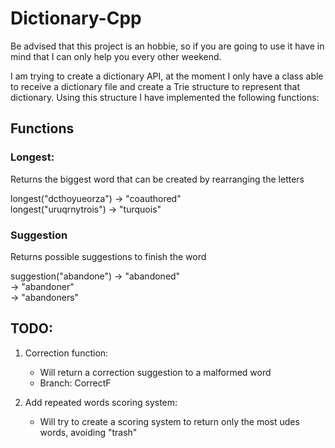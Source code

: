 # Dictionary-Cpp

Be advised that this project is an hobbie, so if you are going to use it have in mind that I can only help you every other weekend. 


I am trying to create a dictionary API, at the moment I only have a class able to receive a dictionary file and create a Trie structure to represent that dictionary. Using this structure I have implemented the following functions: 


## Functions

### Longest:

Returns the biggest word that can be created by rearranging the letters

longest("dcthoyueorza") ->  "coauthored"        
longest("uruqrnytrois") -> "turquois" 

### Suggestion

Returns possible suggestions to finish the word

suggestion("abandone") ->  "abandoned"           
                       ->  "abandoner"           
                       ->  "abandoners"


## TODO:

1. Correction function: 

   * Will return a correction suggestion to a malformed word
   * Branch: CorrectF

2. Add repeated words scoring system:

   * Will try to create a scoring system to return only the most udes words, avoiding "trash"
  
